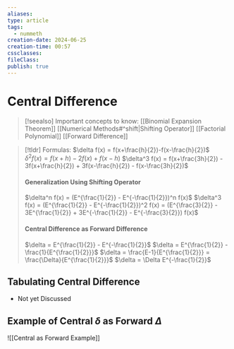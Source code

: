 ```yaml
---
aliases: 
type: article
tags:
  - nummeth
creation-date: 2024-06-25
creation-time: 00:57
cssclasses: 
fileClass: 
publish: true
---
```

# Central Difference
> [!seealso] Important concepts to know:
> [[Binomial Expansion Theorem]]
> [[Numerical Methods#^shift|Shifting Operator]]
> [[Factorial Polynomial]]
> [[Forward Difference]]

> [!tldr] Formulas:
> $\delta f(x) = f(x+\frac{h}{2})-f(x-\frac{h}{2})$
> $\delta^2 f(x) = f(x+h) - 2f(x) + f(x-h)$
> $\delta^3 f(x) = f(x+\frac{3h}{2}) - 3f(x+\frac{h}{2}) + 3f(x-\frac{h}{2}) - f(x-\frac{3h}{2})$
> #### Generalization Using Shifting Operator
> $\delta^n f(x) = (E^{\frac{1}{2}} - E^{-\frac{1}{2}})^n f(x)$
> $\delta^3 f(x) = (E^{\frac{1}{2}} - E^{-\frac{1}{2}})^2 f(x) = (E^{\frac{3}{2}} - 3E^{\frac{1}{2}} + 3E^{-\frac{1}{2}} - E^{-\frac{3}{2}}) f(x)$
> #### Central Difference as Forward Difference
> $\delta = E^{\frac{1}{2}} - E^{-\frac{1}{2}}$
> $\delta = E^{\frac{1}{2}} - \frac{1}{E^{\frac{1}{2}}}$
> $\delta = \frac{E-1}{E^{\frac{1}{2}}} = \frac{\Delta}{E^{\frac{1}{2}}}$
> $\delta = \Delta E^{-\frac{1}{2}}$


## Tabulating Central Difference
- Not yet Discussed

## Example of Central $\delta$ as Forward $\Delta$
![[Central as Forward Example]]
